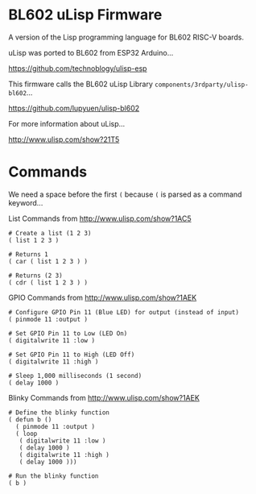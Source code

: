# BL602 uLisp Firmware

A version of the Lisp programming language for BL602 RISC-V boards.

uLisp was ported to BL602 from ESP32 Arduino...

https://github.com/technoblogy/ulisp-esp

This firmware calls the BL602 uLisp Library `components/3rdparty/ulisp-bl602`...

https://github.com/lupyuen/ulisp-bl602

For more information about uLisp...

http://www.ulisp.com/show?21T5

# Commands

We need a space before the first `(` because `(` is parsed as a command keyword...

List Commands from http://www.ulisp.com/show?1AC5

```text
# Create a list (1 2 3)
( list 1 2 3 )

# Returns 1
( car ( list 1 2 3 ) )

# Returns (2 3)
( cdr ( list 1 2 3 ) )
```

GPIO Commands from http://www.ulisp.com/show?1AEK

```text
# Configure GPIO Pin 11 (Blue LED) for output (instead of input) 
( pinmode 11 :output )

# Set GPIO Pin 11 to Low (LED On)
( digitalwrite 11 :low )

# Set GPIO Pin 11 to High (LED Off)
( digitalwrite 11 :high )

# Sleep 1,000 milliseconds (1 second)
( delay 1000 )
```

Blinky Commands from http://www.ulisp.com/show?1AEK

```text
# Define the blinky function
( defun b ()
  ( pinmode 11 :output )
  ( loop
   ( digitalwrite 11 :low ) 
   ( delay 1000 )
   ( digitalwrite 11 :high )
   ( delay 1000 )))

# Run the blinky function
( b )
```
